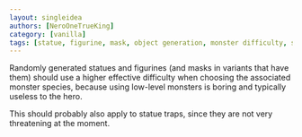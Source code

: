 ```yaml
---
layout: singleidea
authors: [NeroOneTrueKing]
category: [vanilla]
tags: [statue, figurine, mask, object generation, monster difficulty, statue trap]
---
```

Randomly generated statues and figurines (and masks in variants that have them)
should use a higher effective difficulty when choosing the associated monster
species, because using low-level monsters is boring and typically useless to the
hero.

This should probably also apply to statue traps, since they are not very
threatening at the moment.
